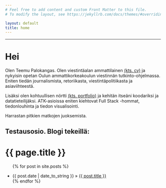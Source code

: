 ```yaml
---
# Feel free to add content and custom Front Matter to this file.
# To modify the layout, see https://jekyllrb.com/docs/themes/#overriding-theme-defaults

layout: default
title: home
---
```


------------------------------------------------------------------------


# Hei

<p class="subtitle">Olen Teemu Palokangas. Olen viestintäalan ammattilainen <a href="cv">(kts. cv)</a>
	ja nykyisin opetan Oulun ammattikorkeakoulun viestinnän tutkinto-ohjelmassa. Eniten tiedän
	journalismista, retoriikasta, viestintäpolitiikasta ja asiaviihteestä.
</p>

<p class="subtitle">Lisäksi olen kohtuullisen nörtti <a href="portfolio">(kts. portfolio)</a> ja kehitän
	itseäni koodariksi ja datatieteilijäksi. ATK-asioissa eniten kiehtovat Full Stack -hommat,
	tiedonlouhinta ja tiedon visualisointi.
</p>

<p class="subtitle">Harrastan pitkien matkojen juoksemista.</p>





## Testausosio. Blogi tekeillä:

<h1>{{ page.title }}</h1>
<ul class="posts">

  {% for post in site.posts %}
    <li><span>{{ post.date | date_to_string }}</span> » <a href="{{ post.url }}" title="{{ post.title }}">{{ post.title }}</a></li>
  {% endfor %}
</ul>